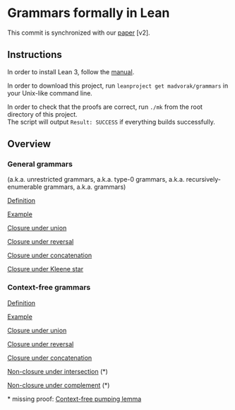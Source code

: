 # Grammars formally in Lean

This commit is synchronized with our [paper](https://arxiv.org/abs/2302.06420) [v2].

## Instructions

In order to install Lean 3, follow the [manual](https://github.com/leanprover-community/leanprover-community.github.io/blob/662aaab1d374a90d85a26e405a1fac698304a281/templates/get_started.md).

In order to download this project, run `leanproject get madvorak/grammars` in your Unix-like command line.

In order to check that the proofs are correct, run `./mk` from the root directory of this project.\
The script will output `Result: SUCCESS` if everything builds successfully.

## Overview

### General grammars

(a.k.a. unrestricted grammars, a.k.a. type-0 grammars, a.k.a. recursively-enumerable grammars, a.k.a. grammars)

[Definition](/src/classes/general/basics/definition.lean)

[Example](/test/demo_general.lean)

[Closure under union](/src/classes/general/closure_properties/union.lean)

[Closure under reversal](/src/classes/general/closure_properties/reverse.lean)

[Closure under concatenation](/src/classes/general/closure_properties/concatenation.lean)

[Closure under Kleene star](/src/classes/general/closure_properties/star.lean)

### Context-free grammars

[Definition](/src/classes/context_free/basics/definition.lean)

[Example](/test/demo_context_free.lean)

[Closure under union](/src/classes/context_free/closure_properties/union.lean)

[Closure under reversal](/src/classes/context_free/closure_properties/reverse.lean)

[Closure under concatenation](/src/classes/context_free/closure_properties/concatenation.lean)

[Non-closure under intersection](/src/classes/context_free/closure_properties/intersection.lean) (\*)

[Non-closure under complement](/src/classes/context_free/closure_properties/complement.lean) (\*)

\* missing proof: [Context-free pumping lemma](/src/classes/context_free/basics/pumping.lean)
